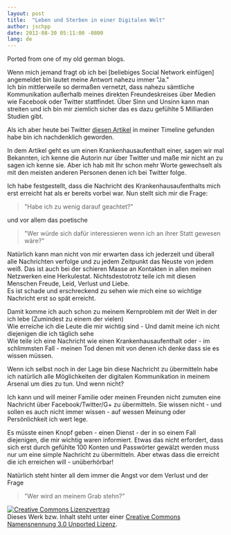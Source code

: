 ```yaml
---
layout: post
title:  "Leben und Sterben in einer Digitalen Welt"
author: jschpp
date: 2012-08-30 05:11:00 -0800
lang: de
---
```

Ported from one of my old german blogs.

Wenn mich jemand fragt ob ich bei [beliebiges Social Network einfügen] angemeldet bin lautet meine Antwort nahezu immer "Ja."  
Ich bin mittlerweile so dermaßen vernetzt, dass nahezu sämtliche Kommunikation außerhalb meines direkten Freundeskreises über Medien wie Facebook oder Twitter stattfindet. Über Sinn und Unsinn kann man streiten und ich bin mir ziemlich sicher das es dazu gefühlte 5 Milliarden Studien gibt.  

Als ich aber heute bei Twitter [diesen Artikel](http://typischuntypisch.wordpress.com/2012/08/24/ein-sehr-bewegtes-dankeschon/) in meiner Timeline gefunden habe bin ich nachdenklich geworden.  

In dem Artikel geht es um einen Krankenhausaufenthalt einer, sagen wir mal Bekannten, ich kenne die Autorin nur über Twitter und maße mir nicht an zu sagen ich kenne sie. Aber ich hab mit Ihr schon mehr Worte gewechselt als mit den meisten anderen Personen denen ich bei Twitter folge.  

Ich habe festgestellt, dass die Nachricht des Krankenhausaufenthalts mich erst erreicht hat als er bereits vorbei war. Nun stellt sich mir die Frage:  

> "Habe ich zu wenig darauf geachtet?"

und vor allem das poetische  

> "Wer würde sich dafür interessieren wenn ich an ihrer Statt gewesen wäre?"

Natürlich kann man nicht von mir erwarten dass ich jederzeit und überall alle Nachrichten verfolge und zu jedem Zeitpunkt das Neuste von jedem weiß. Das ist auch bei der schieren Masse an Kontakten in allen meinen Netzwerken eine Herkulestat. Nichtsdestotrotz teile ich mit diesen Menschen Freude, Leid, Verlust und Liebe.  
Es ist schade und erschreckend zu sehen wie mich eine so wichtige Nachricht erst so spät erreicht.  

Damit komme ich auch schon zu meinem Kernproblem mit der Welt in der ich lebe (Zumindest zu einem der vielen)  
Wie erreiche ich die Leute die mir wichtig sind - Und damit meine ich nicht diejenigen die ich täglich sehe  
Wie teile ich eine Nachricht wie einen Krankenhausaufenthalt oder - im schlimmsten Fall -  meinen Tod denen mit von denen ich denke dass sie es wissen müssen.  

Wenn ich selbst noch in der Lage bin diese Nachricht zu übermitteln habe ich natürlich alle Möglichkeiten der digitalen Kommunikation in meinem Arsenal um dies zu tun. Und wenn nicht?  

Ich kann und will meiner Familie oder meinen Freunden nicht zumuten eine Nachricht über Facebook/Twitter/G+ zu übermitteln. Sie wissen nicht - und sollen es auch nicht immer wissen - auf wessen Meinung oder Persönlichkeit ich wert lege.  

Es müsste einen Knopf geben - einen Dienst - der in so einem Fall diejenigen, die mir wichtig waren informiert. Etwas das nicht erfordert, dass sich erst durch gefühlte 100 Konten und Passwörter gewälzt werden muss nur um eine simple Nachricht zu übermitteln. Aber etwas dass die erreicht die ich erreichen will - unüberhörbar!  

Natürlich steht hinter all dem immer die Angst vor dem Verlust und der Frage  

> "Wer wird an meinem Grab stehn?"

[![Creative Commons Lizenzvertrag](http://i.creativecommons.org/l/by/3.0/80x15.png)](http://creativecommons.org/licenses/by/3.0/deed.de)  
Dieses Werk bzw. Inhalt steht unter einer [Creative Commons Namensnennung 3.0 Unported Lizenz](http://creativecommons.org/licenses/by/3.0/deed.de).
